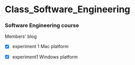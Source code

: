 # Class_Software_Engineering

### Software Engineering course

Members' blog

- [x] experiment 1 Mac platform

- [x] experiment1 Windows platform

